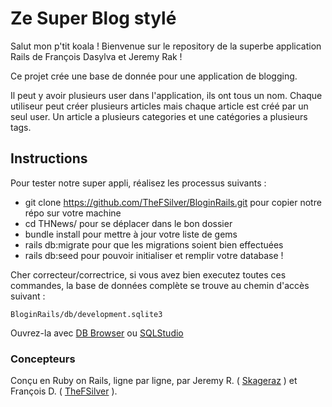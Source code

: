 # Ze Super Blog stylé


Salut mon p'tit koala !
Bienvenue sur le repository de la superbe application Rails de François Dasylva et Jeremy Rak !

Ce projet crée une base de donnée pour une application de blogging.

Il peut y avoir plusieurs user dans l'application, ils ont tous un nom. Chaque utiliseur peut créer plusieurs articles mais chaque article est créé par un seul user. Un article a plusieurs categories et une catégories a plusieurs tags.

## Instructions ##
Pour tester notre super appli, réalisez les processus suivants :
- git clone https://github.com/TheFSilver/BloginRails.git 
pour copier notre répo sur votre machine
- cd THNews/
pour se déplacer dans le bon dossier
- bundle install
pour mettre à jour votre liste de gems
- rails db:migrate
pour que les migrations soient bien effectuées
- rails db:seed 
pour pouvoir initialiser et remplir votre database !

Cher correcteur/correctrice, si vous avez bien executez toutes ces commandes, la base de données complète se trouve au chemin d'accès suivant :

```BloginRails/db/development.sqlite3 ```

Ouvrez-la avec <a href="http://sqlitebrowser.org/">DB Browser</a> ou <a href="http://sqlitestudio.pl/?act=download">SQLStudio</a>

### Concepteurs ###

Conçu en Ruby on Rails, ligne par ligne, par Jeremy R. ( <a href="https://github.com/skageraz">Skageraz</a> ) et François D. ( <a href="https://github.com/TheFSilver">TheFSilver</a> ).
